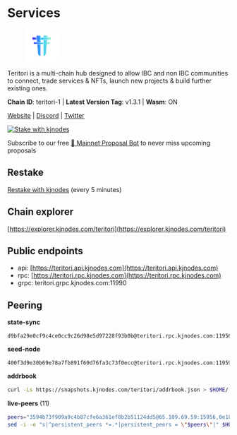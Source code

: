 # Services

<figure><img src="https://raw.githubusercontent.com/kj89/cosmos-images/main/logos/teritori.png" alt=""><figcaption></figcaption></figure>

Teritori is a multi-chain hub designed to allow IBC and non IBC communities  to connect, trade services & NFTs, launch new projects & build further existing ones.

**Chain ID**: teritori-1 | **Latest Version Tag**: v1.3.1 | **Wasm**: ON

[Website](https://teritori.com) | [Discord](https://discord.gg/teritori) | [Twitter](https://twitter.com/TeritoriNetwork)

[![Stake with kjnodes](https://i.ibb.co/cr44Q8j/button-stake-with-kjnodes.png)](https://restake.app/teritori/torivaloper184ln03hkpt75uhrrr26f66kvcqvf4yn4nc2xjm)

Subscribe to our free [🤖 Mainnet Proposal Bot](https://t.me/kjnodes_proposal_bot) to never miss upcoming proposals

## Restake

[Restake with kjnodes](https://restake.app/teritori/torivaloper184ln03hkpt75uhrrr26f66kvcqvf4yn4nc2xjm) (every 5 minutes)
## Chain explorer
[https://explorer.kjnodes.com/teritori](https://explorer.kjnodes.com/teritori)

## Public endpoints

* api: [https://teritori.api.kjnodes.com](https://teritori.api.kjnodes.com)
* rpc: [https://teritori.rpc.kjnodes.com](https://teritori.rpc.kjnodes.com)
* grpc: teritori.grpc.kjnodes.com:11990

## Peering

**state-sync**

```text
d9bfa29e0cf9c4ce0cc9c26d98e5d97228f93b0b@teritori.rpc.kjnodes.com:11956
```

**seed-node**

```text
400f3d9e30b69e78a7fb891f60d76fa3c73f0ecc@teritori.rpc.kjnodes.com:11959
```

**addrbook**
```bash
curl -Ls https://snapshots.kjnodes.com/teritori/addrbook.json > $HOME/.teritorid/config/addrbook.json
```

**live-peers** (11)
```bash
peers="3594b73f909a9c4b87cfe6a361ef8b2b51124dd5@65.109.69.59:15956,0e189bbc6db606a14950a0e59641b798a255c3c8@65.109.37.154:3000,722b63e6c65628b929f22013dcbcde980210cb44@176.9.127.54:26656,ab03f6d2d469e0be5b7fd5cb7388c7feffc1deac@15.235.114.194:10656,d9bfa29e0cf9c4ce0cc9c26d98e5d97228f93b0b@65.109.88.38:11956,719fec9bd14d52d5ea1048efa6d749e256811292@65.108.140.110:26656,1e84e9446d48112655f9ce4a1f9b1db19abda6f3@174.83.6.129:26656,d40face481bc00a617d9a29c39be412a776e28c2@116.202.36.240:10656,e1b058e5cfa2b836ddaa496b10911da62dcf182e@138.201.8.248:26656,106490318e51355bc6d72e7941a0080f8b8256b9@185.16.39.14:26656,97838a0c8a5035398f696dd29f28fe66b20b6a8d@46.4.81.204:44656"
sed -i -e "s|^persistent_peers *=.*|persistent_peers = \"$peers\"|" $HOME/.teritorid/config/config.toml
```
